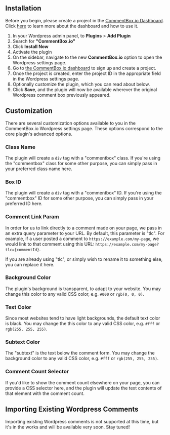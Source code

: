 ## Installation

Before you begin, please create a project in the [CommentBox.io Dashboard](https://dashboard.commentbox.io). Click [here](https://commentbox.io/docs/dashboard) to learn more about the dashboard and how to use it.

1. In your Wordpress admin panel, to **Plugins** > **Add Plugin**
2. Search for **"CommentBox.io"**
3. Click **Install Now**
4. Activate the plugin
5. On the sidebar, navigate to the new **CommentBox.io** option to open the Wordpress settings page.
6. Go to [the CommentBox.io dashboard](https://dashboard.commentbox.io/) to sign up and create a project.
7. Once the project is created, enter the project ID in the appropriate field in the Wordpress settings page.
8. Optionally customize the plugin, which you can read about below.
9. Click **Save**, and the plugin will now be available wherever the original Wordpress comment box previously appeared.

## Customization

There are several customization options available to you in the CommentBox.io Wordpress settings page. These options correspond to the core plugin's advanced options.

### Class Name

The plugin will create a `div` tag with a "commentbox" class. If you're using the "commentbox" class for some other purpose, you can simply pass in your preferred class name here.

### Box ID

The plugin will create a `div` tag with a "commentbox" ID. If you're using the "commentbox" ID for some other purpose, you can simply pass in your preferred ID here.

### Comment Link Param

In order for us to link directly to a comment made on your page, we pass in an extra query parameter to your URL. By default, this parameter is "tlc". For example, if a user posted a comment to `https://example.com/my-page`, we would link to that comment using this URL: `https://example.com/my-page?tlc={commentId}`.

If you are already using "tlc", or simply wish to rename it to something else, you can replace it here.

### Background Color

The plugin's background is transparent, to adapt to your website. You may change this color to any valid CSS color, e.g. `#000` or `rgb(0, 0, 0)`.

### Text Color

Since most websites tend to have light backgrounds, the default text color is black. You may change the this color to any valid CSS color, e.g. `#fff` or `rgb(255, 255, 255)`.

### Subtext Color

The "subtext" is the text below the comment form. You may change the background color to any valid CSS color, e.g. `#fff` or `rgb(255, 255, 255)`.

### Comment Count Selector

If you'd like to show the comment count elsewhere on your page, you can provide a CSS selector here, and the plugin will update the text contents of that element with the comment count.

## Importing Existing Wordpress Comments

Importing existing Wordpress comments is not supported at this time, but it's in the works and will be available very soon. Stay tuned!

